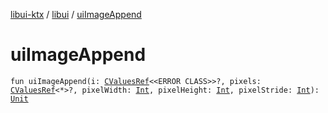 [libui-ktx](../index.md) / [libui](index.md) / [uiImageAppend](./ui-image-append.md)

# uiImageAppend

`fun uiImageAppend(i: `[`CValuesRef`](../kotlinx.cinterop/-c-values-ref/index.md)`<<ERROR CLASS>>?, pixels: `[`CValuesRef`](../kotlinx.cinterop/-c-values-ref/index.md)`<*>?, pixelWidth: `[`Int`](https://kotlinlang.org/api/latest/jvm/stdlib/kotlin/-int/index.html)`, pixelHeight: `[`Int`](https://kotlinlang.org/api/latest/jvm/stdlib/kotlin/-int/index.html)`, pixelStride: `[`Int`](https://kotlinlang.org/api/latest/jvm/stdlib/kotlin/-int/index.html)`): `[`Unit`](https://kotlinlang.org/api/latest/jvm/stdlib/kotlin/-unit/index.html)